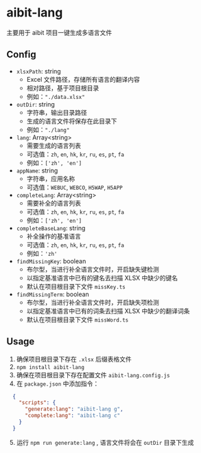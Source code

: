 # aibit-lang

主要用于 aibit 项目一键生成多语言文件

## Config

- `xlsxPath`: string
  - Excel 文件路径，存储所有语言的翻译内容
  - 相对路径，基于项目根目录
  - 例如：`"./data.xlsx"`
- `outDir`: string
  - 字符串，输出目录路径
  - 生成的语言文件将保存在此目录下
  - 例如：`"./lang"`
- `lang`: Array\<string\>
  - 需要生成的语言列表
  - 可选值：`zh`, `en`, `hk`, `kr`, `ru`, `es`, `pt`, `fa`
  - 例如：`['zh', 'en']`
- `appName`: string
  - 字符串，应用名称
  - 可选值：`WEBUC`, `WEBCO`, `H5WAP`, `H5APP`
- `completeLang`: Array\<string\>
  - 需要补全的语言列表
  - 可选值：`zh`, `en`, `hk`, `kr`, `ru`, `es`, `pt`, `fa`
  - 例如：`['zh', 'en']`
- `completeBaseLang`: string
  - 补全操作的基准语言
  - 可选值：`zh`, `en`, `hk`, `kr`, `ru`, `es`, `pt`, `fa`
  - 例如：`'zh'`
- `findMissingKey`: boolean
  - 布尔型，当进行补全语言文件时，开启缺失键检测
  - 以指定基准语言中已有的键名去扫描 XLSX 中缺少的键名
  - 默认在项目根目录下文件 `missKey.ts`
- `findMissingTerm`: boolean
  - 布尔型，当进行补全语言文件时，开启缺失项检测
  - 以指定基准语言中已有的词条去扫描 XLSX 中缺少的翻译词条
  - 默认在项目根目录下文件 `missWord.ts`

## Usage

1. 确保项目根目录下存在 `.xlsx` 后缀表格文件
2. `npm install aibit-lang`
3. 确保在项目根目录下存在配置文件 `aibit-lang.config.js`
4. 在 `package.json` 中添加指令：
```json
  {
    "scripts": {
      "generate:lang": "aibit-lang g",
      "complete:lang": "aibit-lang c"
    }
  }
```
5. 运行 `npm run generate:lang` , 语言文件将会在 `outDir` 目录下生成
